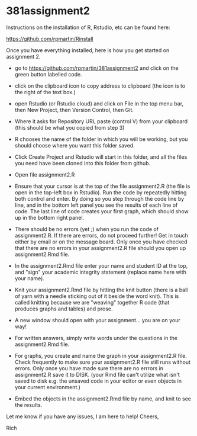 # 381assignment2

Instructions on the installation of R, Rstudio, etc can be found here:

https://github.com/rpmartin/Rinstall

Once you have everything installed, here is how you get started on assignment 2.

* go to https://github.com/rpmartin/381assignment2 and click on the green button labelled code.

* click on the clipboard icon to copy address to clipboard (the icon is to the right of the text box.)

* open Rstudio (or Rstudio cloud) and click on File in the top menu bar, then New Project, then Version Control, then Git.

* Where it asks for Repository URL paste (control V) from your clipboard (this should be what you copied from step 3)

* R chooses the name of the folder in which you will be working, but you should choose where you want this folder saved.

* Click Create Project and Rstudio will start in this folder, and all the files you need have been cloned into this folder from github.

* Open file assignment2.R

* Ensure that your cursor is at the top of the file assignment2.R (the file is open in the top-left box in Rstudio). Run the code by repeatedly hitting both control and enter. By doing so you step through the code line by line, and in the bottom left panel you see the results of each line of code. The last line of code creates your first graph, which should show up in the bottom right panel.

* There should be no errors (yet ;) when you run the code of assignment2.R. If there are errors, do not proceed further! Get in touch either by email or on the message board. Only once you have checked that there are no errors in your assignment2.R file should you open up assignment2.Rmd file.

* In the assignment2.Rmd file enter your name and student ID at the top, and "sign" your academic integrity statement (replace name here with your name).

* Knit your assignment2.Rmd file by hitting the knit button (there is a ball of yarn with a needle sticking out of it beside the word knit). This is called knitting because we are "weaving" together R code (that produces graphs and tables) and prose.

* A new window should open with your assignment... you are on your way!

* For written answers, simply write words under the questions in the assignment2.Rmd file.

* For graphs, you create and name the graph in your assignment2.R file. Check frequently to make sure your assignment2.R file still runs without errors. Only once you have made sure there are no errrors in assignment2.R save it to DISK. (your Rmd file can't utilize what isn't saved to disk e.g. the unsaved code in your editor or even objects in your current environment.)

* Embed the objects in the assignment2.Rmd file by name, and knit to see the results.

Let me know if you have any issues, I am here to help! Cheers,

Rich
